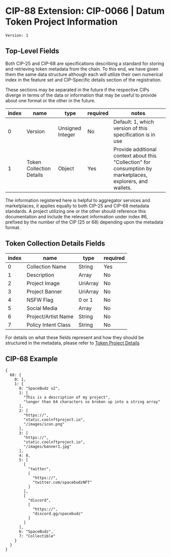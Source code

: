 # CIP-88 Extension: CIP-0066 | Datum Token Project Information

`Version: 1`

## Top-Level Fields

Both CIP-25 and CIP-68 are specifications describing a standard for storing and retrieving token metadata from the
chain. To this end, we have given them the same data structure although each will utilize their own numerical index in
the feature set and CIP-Specific details section of the registration.

These sections may be separated in the future if the respective CIPs diverge in terms of the data or information that
may be useful to provide about one format or the other in the future.

| index | name                     | type             | required | notes                                                                                                       |
|-------|--------------------------|------------------|----------|-------------------------------------------------------------------------------------------------------------|
| 0     | Version                  | Unsigned Integer | No       | Default: 1, which version of this specification is in use                                                   |
| 1     | Token Collection Details | Object           | Yes      | Provide additional context about this "Collection" for consumption by marketplaces, explorers, and wallets. |

The information registered here is helpful to aggregator services and marketplaces, it applies equally to both CIP-25
and CIP-68 metadata standards. A project utilizing one or the other should reference this documentation and include the
relevant information under index #6, prefixed by the number of the CIP (25 or 68) depending upon the metadata format.

## Token Collection Details Fields

| index | name                | type     | required |
|-------|---------------------|----------|----------|
| 0     | Collection Name     | String   | Yes      |
| 1     | Description         | Array    | No       |
| 2     | Project Image       | UriArray | No       |
| 3     | Project Banner      | UriArray | No       |
| 4     | NSFW Flag           | 0 or 1   | No       |
| 5     | Social Media        | Array    | No       |
| 6     | Project/Artist Name | String   | No       |
| 7     | Policy Intent Class | String   | No       |

For details on what these fields represent and how they should be structured in the metadata, please refer to
[Token Project Details](../common/Token-Project-Details_v1.md)

## CIP-68 Example

```cbor 
{
  68: {
    0: 1,
    1: {
      0: "SpaceBudz v2",
      1: [
        "This is a description of my project",
        "longer than 64 characters so broken up into a string array"
      ],
      2: [
        "https://",
        "static.coolnftproject.io",
        "/images/icon.png"
      ],
      3: [
        "https://",
        "static.coolnftproject.io",
        "/images/banner1.jpg"
      ],
      4: 0,
      5: [
        [
          "twitter",
          [
            "https://",
            "twitter.com/spacebudzNFT"
          ]
        ],
        [
          "discord",
          [
            "https://",
            "discord.gg/spacebudz"
          ]
        ]
      ],
      6: "SpaceBudz",
      7: "Collectible"
    }
  }
}
```

